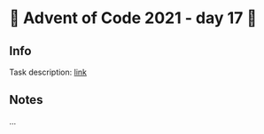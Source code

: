 # 🎄 Advent of Code 2021 - day 17 🎄

## Info

Task description: [link](https://adventofcode.com/2021/day/17)

## Notes

...
